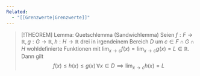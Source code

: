 ```yaml
---
Related:
  - "[[Grenzwerte|Grenzwerte]]"
---
```


> [!THEOREM] Lemma: Quetschlemma (Sandwichlemma)
> Seien $f: F \to \mathbb{R}, g: G \to \mathbb{R}, h: H \to \mathbb{R}$ drei in irgendeinem Bereich $D$ um $c \in F \cap G \cap H$ wohldefinierte Funktionen mit $\displaystyle\lim_{x\to c} f(x) = \lim_{x\to c} g(x) = L \in \mathbb{R}$. Dann gilt
> $$f(x) \le h(x) \le g(x) \, \forall x \in D \implies \lim_{x\to c} h(x) = L$$
